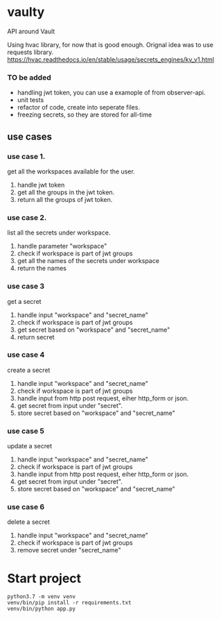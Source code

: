 # vaulty
API around Vault


Using hvac library, for now that is good enough.
Orignal idea was to use requests library.
https://hvac.readthedocs.io/en/stable/usage/secrets_engines/kv_v1.html

### TO be added
* handling jwt token, you can use a examople of from observer-api.
* unit tests
* refactor of code, create into seperate files.
* freezing secrets, so they are stored for all-time


## use cases 
### use case 1.
get all the workspaces available for the user.
1. handle jwt token
2. get all the groups in the jwt token.
3. return all the groups of jwt token.

### use case 2. 
list all the secrets under workspace.
1. handle parameter "workspace"
2. check if workspace is part of jwt groups
3. get all the names of the secrets under workspace
4. return the names

### use case 3
get a secret
1. handle input "workspace" and "secret_name"
2. check if workspace is part of jwt groups
3. get secret based on "workspace" and "secret_name"
4. return secret

### use case 4
create a secret
1. handle input "workspace" and "secret_name"
2. check if workspace is part of jwt groups
3. handle input from http post request, eiher http_form or json.
4. get secret from input under "secret".
5. store secret based on "workspace" and "secret_name"

### use case 5
update a secret
1. handle input "workspace" and "secret_name"
2. check if workspace is part of jwt groups
3. handle input from http post request, eiher http_form or json.
4. get secret from input under "secret".
5. store secret based on "workspace" and "secret_name"


### use case 6
delete a secret
1. handle input "workspace" and "secret_name"
2. check if workspace is part of jwt groups
3. remove secret under  "secret_name"



# Start project
```
python3.7 -m venv venv
venv/bin/pip install -r requirements.txt
venv/bin/python app.py
```

